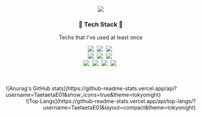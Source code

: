 <p align="center"><img src="https://user-images.githubusercontent.com/68328998/125489801-a904c420-78d4-4f59-af06-fb6015871244.gif"></p>

<h3 align="center">🔧 Tech Stack 🔨 </h3>

<p align="center"> Techs that I've used at least once </p>

<p align="center">
    <img src="https://img.shields.io/badge/JAVA-EDD200?style=flat-square&logo=Java&logoColor=#007396"/></a>&nbsp 
    <img src="https://img.shields.io/badge/C-2478FF?style=flat-square&logo=C&logoColor=#A8B9CC"/></a>&nbsp
    <img src="https://img.shields.io/badge/AmazonAWS-232F3E?style=flat-square&logo=AmazonAWS&logoColor=#276DC3"/></a>&nbsp
    </br>
    <img src="https://img.shields.io/badge/HTML5-FF4848?style=flat-square&logo=HTML5&logoColor=#E34F26"/></a>&nbsp
    <img src="https://img.shields.io/badge/CSS3-0054FF?style=flat-square&logo=CSS3&logoColor=#1572B6"/></a>&nbsp
    <img src="https://img.shields.io/badge/JavaScript-FFE400?style=flat-square&logo=JavaScript&logoColor=#000000"/></a>&nbsp
    </br>
    <img src="https://img.shields.io/badge/SpringBoot-6DB33F?style=flat-square&logo=SpringBoot&logoColor=white"/></a>&nbsp 
    <img src="https://img.shields.io/badge/Spring-6DB33F?style=flat-square&logo=Spring&logoColor=white"/></a>&nbsp 
    <img src="https://img.shields.io/badge/Oracle-F80000?style=flat-square&logo=Oracle&logoColor=#339933"/></a>&nbsp
    <img src="https://img.shields.io/badge/MySQL-B2CCFF?style=flat-square&logo=MySQL&logoColor=#4479A1"/></a>&nbsp
    </br>
    </br>
    </br>
 </p>  

<div align="center">
 <div align="left">
  ![Anurag's GitHub stats](https://github-readme-stats.vercel.app/api?username=TaetaetaE01&show_icons=true&theme=tokyonight)
 </div>
 <div align="right">
  ![Top Langs](https://github-readme-stats.vercel.app/api/top-langs/?username=TaetaetaE01&layout=compact&theme=tokyonight)
 </div>
</div>
